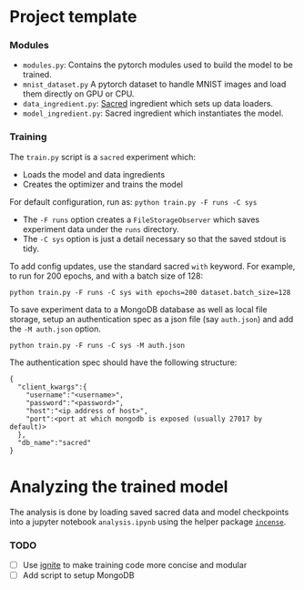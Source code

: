 # Project template

### Modules

* `modules.py`: Contains the pytorch modules used to build the model to be trained.
* `mnist_dataset.py` A pytorch dataset to handle MNIST images and load them directly on GPU or CPU.
* `data_ingredient.py`: [Sacred](http://sacred.readthedocs.io) ingredient which sets up data loaders.
* `model_ingredient.py`: Sacred ingredient which instantiates the model.

### Training

The `train.py` script is a `sacred` experiment which:

  * Loads the model and data ingredients
  * Creates the optimizer and trains the model

For default configuration, run as:
`python train.py -F runs -C sys`

* The `-F runs` option creates a `FileStorageObserver` which saves experiment data under the `runs` directory.
* The `-C sys` option is just a detail necessary so that the saved stdout is tidy.

To add config updates, use the standard sacred `with` keyword. For example, to run for 200 epochs, and with a batch size of 128:

`python train.py -F runs -C sys with epochs=200 dataset.batch_size=128`

To save experiment data to a MongoDB database as well as local file storage, setup an authentication spec as a json file (say `auth.json`) and add the `-M auth.json` option.

`python train.py -F runs -C sys -M auth.json`

The authentication spec should have the following structure:

```
{
  "client_kwargs":{
    "username":"<username>",
    "password":"<password>",
    "host":"<ip address of host>",
    "port":<port at which mongodb is exposed (usually 27017 by default)>
  },
  "db_name":"sacred"
}
```

# Analyzing the trained model

The analysis is done by loading saved sacred data and model checkpoints into a jupyter notebook `analysis.ipynb` using the helper package [`incense`](https://github.com/JarnoRFB/incense).

### TODO

- [ ] Use [ignite](https://pytorch.org/ignite/) to make training code more concise and modular
- [ ] Add script to setup MongoDB

